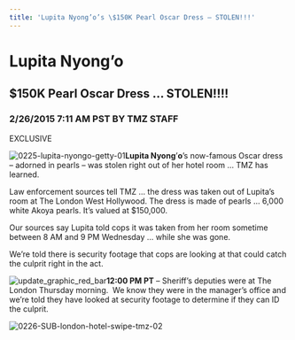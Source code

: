 ```yaml
---
title: 'Lupita Nyong’o’s \$150K Pearl Oscar Dress – STOLEN!!!'
---
```


Lupita Nyong’o
==============

\$150K Pearl Oscar Dress … STOLEN!!!!
-------------------------------------

### 2/26/2015 7:11 AM PST BY TMZ STAFF

EXCLUSIVE

![0225-lupita-nyongo-getty-01]**Lupita Nyong**’**o**’s now-famous Oscar dress – adorned in pearls – was stolen right out of her hotel room … TMZ has learned.

Law enforcement sources tell TMZ … the dress was taken out of Lupita’s room at The London West Hollywood. The dress is made of pearls … 6,000 white Akoya pearls. It’s valued at \$150,000.

Our sources say Lupita told cops it was taken from her room sometime between 8 AM and 9 PM Wednesday … while she was gone.  

We’re told there is security footage that cops are looking at that could catch the culprit right in the act. 

![update\_graphic\_red\_bar]**12:00 PM PT** – Sheriff’s deputies were at The London Thursday morning.  We know they were in the manager’s office and we’re told they have looked at security footage to determine if they can ID the culprit.

![0226-SUB-london-hotel-swipe-tmz-02]

  [0225-lupita-nyongo-getty-01]: http://ll-media.tmz.com/2015/02/26/0225-lupita-nyongo-getty-4.jpg
  [update\_graphic\_red\_bar]: http://ll-media.tmz.com/2013/11/20/update-graphic-red-bar.jpg
  [0226-SUB-london-hotel-swipe-tmz-02]: http://ll-media.tmz.com/2015/02/26/0226-sub-london-hotel-swipe-tmz-11.jpg
